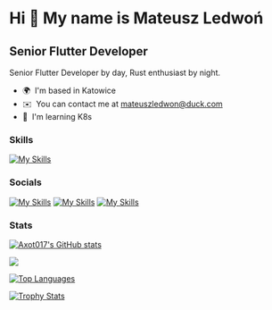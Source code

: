 Hi 👋 My name is Mateusz Ledwoń
===============================

Senior Flutter Developer
------------------------

Senior Flutter Developer by day, Rust enthusiast by night.

* 🌍  I'm based in Katowice
* ✉️  You can contact me at [mateuszledwon@duck.com ](mailto:mateuszledwon@duck.com)
* 🧠  I'm learning K8s

### Skills

[![My Skills](https://skillicons.dev/icons?i=go,flutter,aws,rust,dynamodb,postgres,dart,docker,firebase,git,githubactions,linux,lua,neovim,postman,vscode)](https://github.com/Axot017?tab=repositories)

### Socials

[![My Skills](https://skillicons.dev/icons?i=linkedin)](https://www.linkedin.com/in/axot)
[![My Skills](https://skillicons.dev/icons?i=github)](https://www.github.com/Axot017)
[![My Skills](https://skillicons.dev/icons?i=stackoverflow)](https://www.stackoverflow.com/users/11035350/axot)

### Stats

<a href="http://www.github.com/Axot017"><img src="https://github-readme-stats-git-masterrstaa-rickstaa.vercel.app/api?username=Axot017&theme=tokyonight" alt="Axot017's GitHub stats" /></a>

<a href="http://www.github.com/Axot017"><img src="https://github-readme-streak-stats.herokuapp.com/?user=Axot017&theme=tokyonight" /></a>

<a href="https://github.com/Axot017" align="left"><img src="https://github-readme-stats.vercel.app/api/top-langs/?username=Axot017&theme=tokyonight" alt="Top Languages" /></a>

<a href="https://github.com/Axot017" align="left"><img src="https://github-profile-trophy.vercel.app/?username=Axot017&theme=tokyonight" alt="Trophy Stats" /></a>
